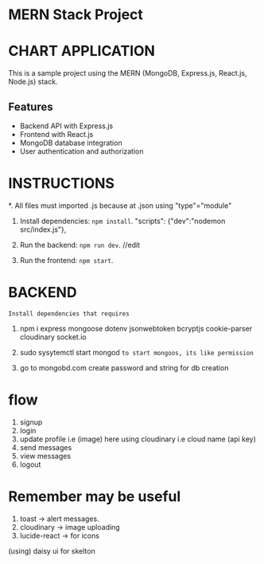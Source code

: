 # MERN Stack Project

# CHART APPLICATION

This is a sample project using the MERN (MongoDB, Express.js, React.js, Node.js) stack.

## Features

- Backend API with Express.js
- Frontend with React.js
- MongoDB database integration
- User authentication and authorization

# INSTRUCTIONS
*. All files must imported .js because at .json using "type"="module"

1. Install dependencies: `npm install`.  "scripts": {"dev":"nodemon src/index.js"},

2. Run the backend: `npm run dev`. //edit 
3. Run the frontend: `npm start`.


# BACKEND
`Install dependencies that requires`
1. npm i express mongoose dotenv jsonwebtoken bcryptjs cookie-parser cloudinary socket.io

2. sudo sysytemctl start mongod `to start mongoos, its like permission`

3. go to mongobd.com create password and string for db creation


# flow
1. signup
2. login
3. update profile i.e (image)
    here using cloudinary i.e cloud name (api key)
4. send messages
5. view messages
6. logout



# Remember may be useful

1. toast -> alert messages.
2. cloudinary -> image uploading
3. lucide-react -> for icons 

  (using) daisy ui for skelton 
